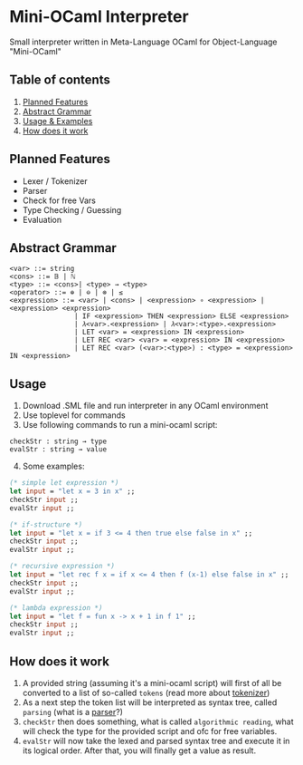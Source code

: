 # Mini-OCaml Interpreter
Small interpreter written in Meta-Language OCaml for Object-Language "Mini-OCaml"

## Table of contents
1. [Planned Features](https://github.com/david-prv/mini-ocaml#planned-features)
2. [Abstract Grammar](https://github.com/david-prv/mini-ocaml#abstract-grammar)
3. [Usage & Examples](https://github.com/david-prv/mini-ocaml#usage)
4. [How does it work](https://github.com/david-prv/mini-ocaml#how-does-it-work)

## Planned Features
- Lexer / Tokenizer
- Parser
- Check for free Vars
- Type Checking / Guessing
- Evaluation

## Abstract Grammar
```bnf
<var> ::= string
<cons> ::= 𝔹 | ℕ
<type> ::= <cons>| <type> → <type>
<operator> ::= ⊕ | ⊖ | ⊗ | ≤
<expression> ::= <var> | <cons> | <expression> ∘ <expression> | <expression> <expression>
                | IF <expression> THEN <expression> ELSE <expression>
                | 𝜆<var>.<expression> | 𝜆<var>:<type>.<expression>
                | LET <var> = <expression> IN <expression>
                | LET REC <var> <var> = <expression> IN <expression>
                | LET REC <var> (<var>:<type>) : <type> = <expression> IN <expression>
```

## Usage
1. Download .SML file and run interpreter in any OCaml environment
2. Use toplevel for commands
3. Use following commands to run a mini-ocaml script:
```
checkStr : string → type
evalStr : string → value
```
4. Some examples:
```ocaml
(* simple let expression *)
let input = "let x = 3 in x" ;;
checkStr input ;;
evalStr input ;;

(* if-structure *)
let input = "let x = if 3 <= 4 then true else false in x" ;;
checkStr input ;;
evalStr input ;;

(* recursive expression *)
let input = "let rec f x = if x <= 4 then f (x-1) else false in x" ;;
checkStr input ;;
evalStr input ;;

(* lambda expression *)
let input = "let f = fun x -> x + 1 in f 1" ;;
checkStr input ;;
evalStr input ;;
```

## How does it work
1. A provided string (assuming it's a mini-ocaml script) will first of all be converted to a list of so-called ``tokens`` (read more about [tokenizer](https://bit.ly/3HAZn9x))
2. As a next step the token list will be interpreted as syntax tree, called ``parsing`` (what is a [parser](https://de.wikipedia.org/wiki/Parser)?)
3. ``checkStr`` then does something, what is called ``algorithmic reading``, what will check the type for the provided script and ofc for free variables.
4. ``evalStr`` will now take the lexed and parsed syntax tree and execute it in its logical order. After that, you will finally get a value as result.
